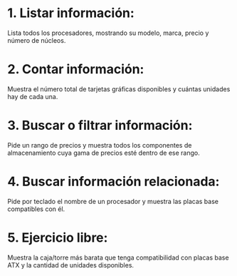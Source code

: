 # 1. Listar información:
Lista todos los procesadores, mostrando su modelo, marca, precio y número de núcleos.

# 2. Contar información:
Muestra el número total de tarjetas gráficas disponibles y cuántas unidades hay de cada una.

# 3. Buscar o filtrar información:
Pide un rango de precios y muestra todos los componentes de almacenamiento cuya gama de precios esté dentro de ese rango.

# 4. Buscar información relacionada:
Pide por teclado el nombre de un procesador y muestra las placas base compatibles con él.

# 5. Ejercicio libre:
Muestra la caja/torre más barata que tenga compatibilidad con placas base ATX y la cantidad de unidades disponibles.
